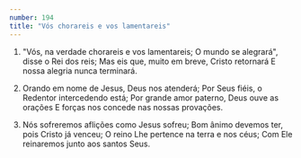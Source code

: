 ```yaml
---
number: 194
title: "Vós chorareis e vos lamentareis"
---
```


1. "Vós, na verdade chorareis e vos lamentareis;
  O mundo se alegrará", disse o Rei dos reis;
  Mas eis que, muito em breve, Cristo retornará
  E nossa alegria nunca terminará.

2. Orando em nome de Jesus, Deus nos atenderá;
  Por Seus fiéis, o Redentor intercedendo está;
  Por grande amor paterno, Deus ouve as orações
  E forças nos concede nas nossas provações.

3. Nós sofreremos aflições como Jesus sofreu;
  Bom ânimo devemos ter, pois Cristo já venceu;
  O reino Lhe pertence na terra e nos céus;
  Com Ele reinaremos junto aos santos Seus.
